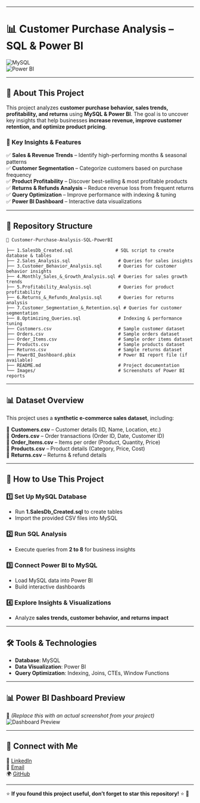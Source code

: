 

---

# **📊 Customer Purchase Analysis – SQL & Power BI**  

![MySQL](https://img.shields.io/badge/MySQL-Data%20Analysis-blue?style=for-the-badge&logo=mysql)  
![Power BI](https://img.shields.io/badge/Power%20BI-Data%20Visualization-yellow?style=for-the-badge&logo=powerbi)  

---

## **📌 About This Project**  
This project analyzes **customer purchase behavior, sales trends, profitability, and returns** using **MySQL & Power BI**. The goal is to uncover key insights that help businesses **increase revenue, improve customer retention, and optimize product pricing**.  

### **🎯 Key Insights & Features**  
✅ **Sales & Revenue Trends** – Identify high-performing months & seasonal patterns  
✅ **Customer Segmentation** – Categorize customers based on purchase frequency  
✅ **Product Profitability** – Discover best-selling & most profitable products  
✅ **Returns & Refunds Analysis** – Reduce revenue loss from frequent returns  
✅ **Query Optimization** – Improve performance with indexing & tuning  
✅ **Power BI Dashboard** – Interactive data visualizations  

---

## **📂 Repository Structure**  

```
📁 Customer-Purchase-Analysis-SQL-PowerBI

├── 1.SalesDb_Created.sql                # SQL script to create database & tables
├── 2.Sales_Analysis.sql                  # Queries for sales insights
├── 3.Customer_Behavior_Analysis.sql      # Queries for customer behavior insights
├── 4.Monthly_Sales_&_Growth_Analysis.sql # Queries for sales growth trends
├── 5.Profitability_Analysis.sql          # Queries for product profitability
├── 6.Returns_&_Refunds_Analysis.sql      # Queries for returns analysis
├── 7.Customer_Segmentation_&_Retention.sql # Queries for customer segmentation
├── 8.Optimizing_Queries.sql              # Indexing & performance tuning
├── Customers.csv                         # Sample customer dataset
├── Orders.csv                            # Sample orders dataset
├── Order_Items.csv                       # Sample order items dataset
├── Products.csv                          # Sample products dataset
├── Returns.csv                           # Sample returns dataset
├── PowerBI_Dashboard.pbix                # Power BI report file (if available)
├── README.md                             # Project documentation
└── Images/                               # Screenshots of Power BI reports
```

---

## **📊 Dataset Overview**  
This project uses a **synthetic e-commerce sales dataset**, including:  

📌 **Customers.csv** – Customer details (ID, Name, Location, etc.)  
📌 **Orders.csv** – Order transactions (Order ID, Date, Customer ID)  
📌 **Order_Items.csv** – Items per order (Product, Quantity, Price)  
📌 **Products.csv** – Product details (Category, Price, Cost)  
📌 **Returns.csv** – Returns & refund details  

---

## **📜 How to Use This Project**  

### **1️⃣ Set Up MySQL Database**  
- Run **1.SalesDb_Created.sql** to create tables  
- Import the provided CSV files into MySQL  

### **2️⃣ Run SQL Analysis**  
- Execute queries from **2 to 8** for business insights  

### **3️⃣ Connect Power BI to MySQL**  
- Load MySQL data into Power BI  
- Build interactive dashboards  

### **4️⃣ Explore Insights & Visualizations**  
- Analyze **sales trends, customer behavior, and returns impact**  

---

## **🛠 Tools & Technologies**  
- **Database**: MySQL  
- **Data Visualization**: Power BI  
- **Query Optimization**: Indexing, Joins, CTEs, Window Functions  

---

## **📊 Power BI Dashboard Preview**  
📍 _(Replace this with an actual screenshot from your project)_  
![Dashboard Preview](Images/PowerBI_Dashboard.png)  

---

## 🤝 Connect with Me
💼 [LinkedIn](https://www.linkedin.com/in/nikita-gaondhare-9511242562-/)  
📧 [Email](mailto:gaondharenikita2506@gmail.com)  
🌍 [GitHub](https://github.com/nikgavandhare)

---

⭐ **If you found this project useful, don’t forget to star this repository!** ⭐ 🚀  
